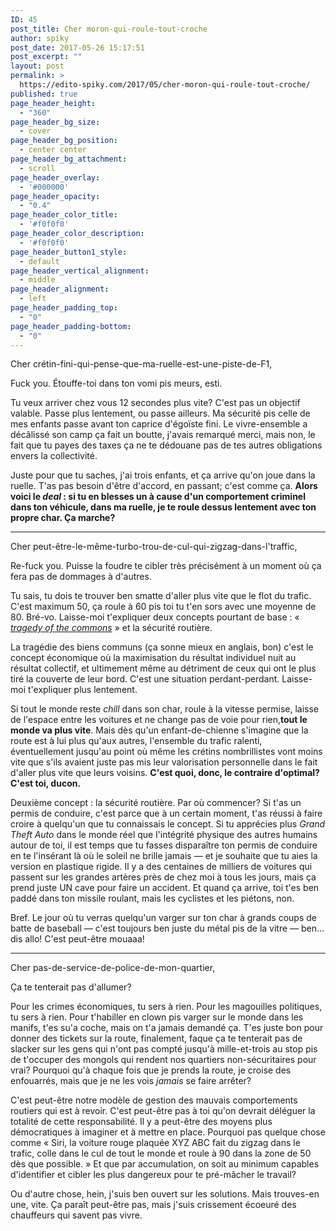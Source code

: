 ```yaml
---
ID: 45
post_title: Cher moron-qui-roule-tout-croche
author: spiky
post_date: 2017-05-26 15:17:51
post_excerpt: ""
layout: post
permalink: >
  https://edito-spiky.com/2017/05/cher-moron-qui-roule-tout-croche/
published: true
page_header_height:
  - "360"
page_header_bg_size:
  - cover
page_header_bg_position:
  - center center
page_header_bg_attachment:
  - scroll
page_header_overlay:
  - '#000000'
page_header_opacity:
  - "0.4"
page_header_color_title:
  - '#f0f0f0'
page_header_color_description:
  - '#f0f0f0'
page_header_button1_style:
  - default
page_header_vertical_alignment:
  - middle
page_header_alignment:
  - left
page_header_padding_top:
  - "0"
page_header_padding-bottom:
  - "0"
---
```

Cher crétin-fini-qui-pense-que-ma-ruelle-est-une-piste-de-F1,

Fuck you. Étouffe-toi dans ton vomi pis meurs, esti.

Tu veux arriver chez vous 12 secondes plus vite? C'est pas un objectif valable. Passe plus lentement, ou passe ailleurs. Ma sécurité pis celle de mes enfants passe avant ton caprice d'égoïste fini. Le vivre-ensemble a décâlissé son camp ça fait un boutte, j'avais remarqué merci, mais non, le fait que tu payes des taxes ça ne te dédouane pas de tes autres obligations envers la collectivité.

Juste pour que tu saches, j'ai trois enfants, et ça arrive qu'on joue dans la ruelle. T'as pas besoin d'être d'accord, en passant; c'est comme ça. <strong>Alors voici le <em>deal</em> : si tu en blesses un à cause d'un comportement criminel dans ton véhicule, dans ma ruelle, je te roule dessus lentement avec ton propre char. Ça marche?</strong>

<!--more-->

<hr />

Cher peut-être-le-même-turbo-trou-de-cul-qui-zigzag-dans-l'traffic,

Re-fuck you. Puisse la foudre te cibler très précisément à un moment où ça fera pas de dommages à d'autres.

Tu sais, tu dois te trouver ben smatte d'aller plus vite que le flot du trafic. C'est maximum 50, ça roule à 60 pis toi tu t'en sors avec une moyenne de 80. Bré-vo. Laisse-moi t'expliquer deux concepts pourtant de base : « <a href="https://fr.wikipedia.org/wiki/Trag%C3%A9die_des_biens_communs" target="_blank" rel="noopener noreferrer"><em>tragedy of the commons</em></a> » et la sécurité routière.

La tragédie des biens communs (ça sonne mieux en anglais, bon) c'est le concept économique où la maximisation du résultat individuel nuit au résultat collectif, et ultimement même au détriment de ceux qui ont le plus tiré la couverte de leur bord. C'est une situation perdant-perdant. Laisse-moi t'expliquer plus lentement.

Si tout le monde reste <em>chill</em> dans son char, roule à la vitesse permise, laisse de l'espace entre les voitures et ne change pas de voie pour rien,<strong>tout le monde va plus vite</strong>. Mais dès qu'un enfant-de-chienne s'imagine que la route est à lui plus qu'aux autres, l'ensemble du trafic ralenti, éventuellement jusqu'au point où même les crétins nombrillistes vont moins vite que s'ils avaient juste pas mis leur valorisation personnelle dans le fait d'aller plus vite que leurs voisins. <strong>C'est quoi, donc, le contraire d'optimal? C'est toi, ducon.</strong>

Deuxième concept : la sécurité routière. Par où commencer? Si t'as un permis de conduire, c'est parce que à un certain moment, t'as réussi à faire croire à quelqu'un que tu connaissais le concept. Si tu apprécies plus <em>Grand Theft Auto</em> dans le monde réel que l'intégrité physique des autres humains autour de toi, il est temps que tu fasses disparaître ton permis de conduire en te l'insérant là où le soleil ne brille jamais — et je souhaite que tu aies la version en plastique rigide. Il y a des centaines de milliers de voitures qui passent sur les grandes artères près de chez moi à tous les jours, mais ça prend juste UN cave pour faire un accident. Et quand ça arrive, toi t'es ben paddé dans ton missile roulant, mais les cyclistes et les piétons, non.

Bref. Le jour où tu verras quelqu'un varger sur ton char à grands coups de batte de baseball — c'est toujours ben juste du métal pis de la vitre — ben… dis allo! C'est peut-être mouaaa!

<hr />

Cher pas-de-service-de-police-de-mon-quartier,

Ça te tenterait pas d'allumer?

Pour les crimes économiques, tu sers à rien. Pour les magouilles politiques, tu sers à rien. Pour t'habiller en clown pis varger sur le monde dans les manifs, t'es su'a coche, mais on t'a jamais demandé ça. T'es juste bon pour donner des tickets sur la route, finalement, faque ça te tenterait pas de slacker sur les gens qui n'ont pas compté jusqu'à mille-et-trois au stop pis de t'occuper des mongols qui rendent nos quartiers non-sécuritaires pour vrai? Pourquoi qu'à chaque fois que je prends la route, je croise des enfouarrés, mais que je ne les vois <em>jamais</em> se faire arrêter?

C'est peut-être notre modèle de gestion des mauvais comportements routiers qui est à revoir. C'est peut-être pas à toi qu'on devrait déléguer la totalité de cette responsabilité. Il y a peut-être des moyens plus démocratiques à imaginer et à mettre en place. Pourquoi pas quelque chose comme « Siri, la voiture rouge plaquée XYZ ABC fait du zigzag dans le trafic, colle dans le cul de tout le monde et roule à 90 dans la zone de 50 dès que possible. » Et que par accumulation, on soit au minimum capables d'identifier et cibler les plus dangereux pour te pré-mâcher le travail?

Ou d'autre chose, hein, j'suis ben ouvert sur les solutions. Mais trouves-en une, vite. Ça paraît peut-être pas, mais j'suis crissement écoeuré des chauffeurs qui savent pas vivre.